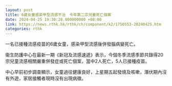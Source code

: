 ```yaml
---
layout: post
title: 6歲女童感染甲型流感不治　今年第二宗兒童死亡個案
date: 2024-04-25 19:30:28.000000000 +08:00
link: https://news.rthk.hk/rthk/ch/component/k2/1750553-20240425.htm
categories: rthk
---
```


一名已接種流感疫苗的6歲女童，感染甲型流感後併發腦病變死亡。

衞生防護中心在最新一期《新冠及流感速遞》表示，今個冬季流感季節共錄得20宗兒童流感相關嚴重併發症或死亡個案，當中2人死亡，5人已接種疫苗。

中心早前初步調查顯示，女童過往健康良好，上星期五起發燒及咳嗽，潛伏期內沒有外遊，家居接觸者現時沒有出現病徵。
